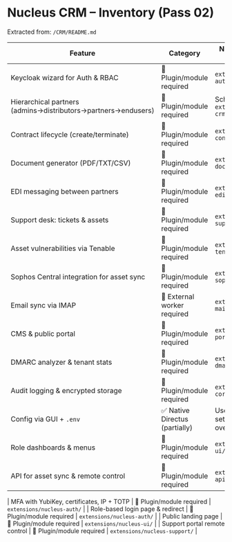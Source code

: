 <!-- markdownlint-disable MD013 -->
# Nucleus CRM – Inventory (Pass 02)

Extracted from: `/CRM/README.md`

| Feature | Category | Notes / Proposed Module |
|---------------------------------|----------------------------|---------------------------------------|
| Keycloak wizard for Auth & RBAC | 🔧 Plugin/module required | `extensions/nucleus-auth/` |
| Hierarchical partners (admins→distributors→partners→endusers) | 🔧 Plugin/module required | Schema + RBAC in `extensions/nucleus-crm/` |
| Contract lifecycle (create/terminate) | 🔧 Plugin/module required | `extensions/nucleus-contracts/` |
| Document generator (PDF/TXT/CSV) | 🔧 Plugin/module required | `extensions/nucleus-docs/` |
| EDI messaging between partners | 🔧 Plugin/module required | `extensions/nucleus-edi/` |
| Support desk: tickets & assets | 🔧 Plugin/module required | `extensions/nucleus-support/` |
| Asset vulnerabilities via Tenable | 🔧 Plugin/module required | `extensions/nucleus-tenable/` |
| Sophos Central integration for asset sync | 🔧 Plugin/module required | `extensions/nucleus-sophos/` |
| Email sync via IMAP | 🚧 External worker required | `extensions/nucleus-mail-ingest/` |
| CMS & public portal | 🔧 Plugin/module required | `extensions/nucleus-portal/` |
| DMARC analyzer & tenant stats | 🔧 Plugin/module required | `extensions/nucleus-dmarc/` |
| Audit logging & encrypted storage | 🔧 Plugin/module required | `extensions/nucleus-core/` |
| Config via GUI + `.env` | ✅ Native Directus (partially) | Use Directus settings with env overrides |
| Role dashboards & menus | 🔧 Plugin/module required | `extensions/nucleus-ui/` |
| API for asset sync & remote control | 🔧 Plugin/module required | `extensions/nucleus-api/` |

| MFA with YubiKey, certificates, IP + TOTP | 🔧 Plugin/module required | `extensions/nucleus-auth/` |
| Role-based login page & redirect | 🔧 Plugin/module required | `extensions/nucleus-auth/` |
| Public landing page | 🔧 Plugin/module required | `extensions/nucleus-ui/` |
| Support portal remote control | 🔧 Plugin/module required | `extensions/nucleus-support/` |
